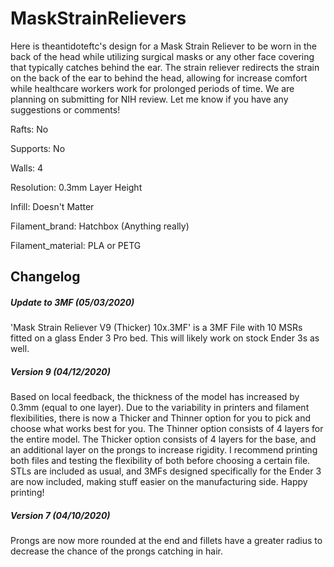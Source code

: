 # MaskStrainRelievers
Here is theantidoteftc's design for a Mask Strain Reliever to be worn in the back of the head while utilizing surgical masks or any other face covering that typically catches behind the ear.  The strain reliever redirects the strain on the back of the ear to behind the head, allowing for increase comfort while healthcare workers work for prolonged periods of time.  We are planning on submitting for NIH review.  Let me know if you have any suggestions or comments!

Rafts:
No

Supports:
No

Walls:
4

Resolution:
0.3mm Layer Height

Infill:
Doesn't Matter

Filament_brand:
Hatchbox (Anything really)

Filament_material:
PLA or PETG

## Changelog
##### Update to 3MF (05/03/2020)
'Mask Strain Reliever V9 (Thicker) 10x.3MF' is a 3MF File with 10 MSRs fitted on a glass Ender 3 Pro bed. This will likely work on stock Ender 3s as well.

##### Version 9 (04/12/2020)

Based on local feedback, the thickness of the model has increased by 0.3mm (equal to one layer). Due to the variability in printers and filament flexibilities, there is now a Thicker and Thinner option for you to pick and choose what works best for you. The Thinner option consists of 4 layers for the entire model. The Thicker option consists of 4 layers for the base, and an additional layer on the prongs to increase rigidity. I recommend printing both files and testing the flexibility of both before choosing a certain file. STLs are included as usual, and 3MFs designed specifically for the Ender 3 are now included, making stuff easier on the manufacturing side. Happy printing!

##### Version 7 (04/10/2020)

Prongs are now more rounded at the end and fillets have a greater radius to decrease the chance of the prongs catching in hair.

